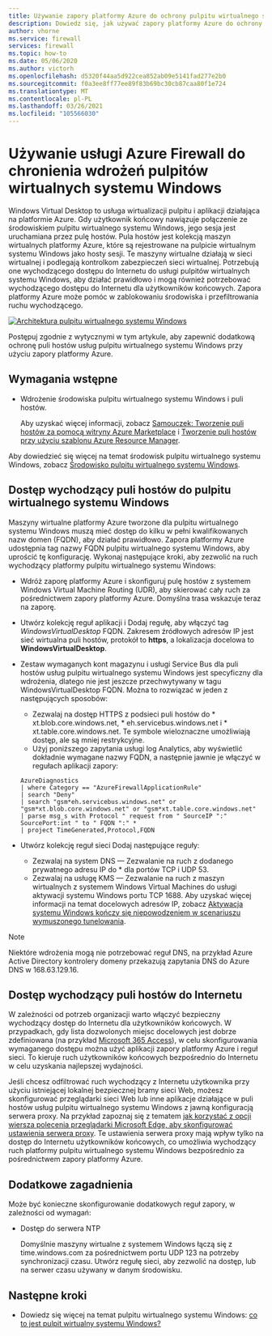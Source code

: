 ```yaml
---
title: Używanie zapory platformy Azure do ochrony pulpitu wirtualnego systemu Windows
description: Dowiedz się, jak używać zapory platformy Azure do ochrony wdrożeń pulpitów wirtualnych systemu Windows
author: vhorne
ms.service: firewall
services: firewall
ms.topic: how-to
ms.date: 05/06/2020
ms.author: victorh
ms.openlocfilehash: d5320f44aa5d922cea852ab09e5141fad277e2b0
ms.sourcegitcommit: f0a3ee8ff77ee89f83b69bc30cb87caa80f1e724
ms.translationtype: MT
ms.contentlocale: pl-PL
ms.lasthandoff: 03/26/2021
ms.locfileid: "105566030"
---
```

# <a name="use-azure-firewall-to-protect-window-virtual-desktop-deployments"></a>Używanie usługi Azure Firewall do chronienia wdrożeń pulpitów wirtualnych systemu Windows

Windows Virtual Desktop to usługa wirtualizacji pulpitu i aplikacji działająca na platformie Azure. Gdy użytkownik końcowy nawiązuje połączenie ze środowiskiem pulpitu wirtualnego systemu Windows, jego sesja jest uruchamiana przez pulę hostów. Pula hostów jest kolekcją maszyn wirtualnych platformy Azure, które są rejestrowane na pulpicie wirtualnym systemu Windows jako hosty sesji. Te maszyny wirtualne działają w sieci wirtualnej i podlegają kontrolkom zabezpieczeń sieci wirtualnej. Potrzebują one wychodzącego dostępu do Internetu do usługi pulpitów wirtualnych systemu Windows, aby działać prawidłowo i mogą również potrzebować wychodzącego dostępu do Internetu dla użytkowników końcowych. Zapora platformy Azure może pomóc w zablokowaniu środowiska i przefiltrowania ruchu wychodzącego.

[![Architektura ](media/protect-windows-virtual-desktop/windows-virtual-desktop-architecture-diagram.png) pulpitu wirtualnego systemu Windows](media/protect-windows-virtual-desktop/windows-virtual-desktop-architecture-diagram.png#lightbox)

Postępuj zgodnie z wytycznymi w tym artykule, aby zapewnić dodatkową ochronę puli hostów usług pulpitu wirtualnego systemu Windows przy użyciu zapory platformy Azure.

## <a name="prerequisites"></a>Wymagania wstępne


 - Wdrożenie środowiska pulpitu wirtualnego systemu Windows i puli hostów.

   Aby uzyskać więcej informacji, zobacz [Samouczek: Tworzenie puli hostów za pomocą witryny Azure Marketplace](../virtual-desktop/create-host-pools-azure-marketplace.md) i [Tworzenie puli hostów przy użyciu szablonu Azure Resource Manager](../virtual-desktop/virtual-desktop-fall-2019/create-host-pools-arm-template.md).

Aby dowiedzieć się więcej na temat środowisk pulpitu wirtualnego systemu Windows, zobacz [Środowisko pulpitu wirtualnego systemu Windows](../virtual-desktop/environment-setup.md).

## <a name="host-pool-outbound-access-to-windows-virtual-desktop"></a>Dostęp wychodzący puli hostów do pulpitu wirtualnego systemu Windows

Maszyny wirtualne platformy Azure tworzone dla pulpitu wirtualnego systemu Windows muszą mieć dostęp do kilku w pełni kwalifikowanych nazw domen (FQDN), aby działać prawidłowo. Zapora platformy Azure udostępnia tag nazwy FQDN pulpitu wirtualnego systemu Windows, aby uprościć tę konfigurację. Wykonaj następujące kroki, aby zezwolić na ruch wychodzący platformy pulpitu wirtualnego systemu Windows:

- Wdróż zaporę platformy Azure i skonfiguruj pulę hostów z systemem Windows Virtual Machine Routing (UDR), aby skierować cały ruch za pośrednictwem zapory platformy Azure. Domyślna trasa wskazuje teraz na zaporę.
- Utwórz kolekcję reguł aplikacji i Dodaj regułę, aby włączyć tag *WindowsVirtualDesktop* FQDN. Zakresem źródłowych adresów IP jest sieć wirtualna puli hostów, protokół to **https**, a lokalizacja docelowa to **WindowsVirtualDesktop**.

- Zestaw wymaganych kont magazynu i usługi Service Bus dla puli hostów usług pulpitu wirtualnego systemu Windows jest specyficzny dla wdrożenia, dlatego nie jest jeszcze przechwytywany w tagu WindowsVirtualDesktop FQDN. Można to rozwiązać w jeden z następujących sposobów:

   - Zezwalaj na dostęp HTTPS z podsieci puli hostów do * xt.blob.core.windows.net, * eh.servicebus.windows.net i * xt.table.core.windows.net. Te symbole wieloznaczne umożliwiają dostęp, ale są mniej restrykcyjne.
   - Użyj poniższego zapytania usługi log Analytics, aby wyświetlić dokładnie wymagane nazwy FQDN, a następnie jawnie je włączyć w regułach aplikacji zapory:
   ```
   AzureDiagnostics
   | where Category == "AzureFirewallApplicationRule"
   | search "Deny"
   | search "gsm*eh.servicebus.windows.net" or "gsm*xt.blob.core.windows.net" or "gsm*xt.table.core.windows.net"
   | parse msg_s with Protocol " request from " SourceIP ":" SourcePort:int " to " FQDN ":" *
   | project TimeGenerated,Protocol,FQDN
   ```

- Utwórz kolekcję reguł sieci Dodaj następujące reguły:

   - Zezwalaj na system DNS — Zezwalanie na ruch z dodanego prywatnego adresu IP do * dla portów TCP i UDP 53.
   - Zezwalaj na usługę KMS — Zezwalanie na ruch z maszyn wirtualnych z systemem Windows Virtual Machines do usługi aktywacji systemu Windows portu TCP 1688. Aby uzyskać więcej informacji na temat docelowych adresów IP, zobacz [Aktywacja systemu Windows kończy się niepowodzeniem w scenariuszu wymuszonego tunelowania](/troubleshoot/azure/virtual-machines/custom-routes-enable-kms-activation#solution).

> [!NOTE]
> Niektóre wdrożenia mogą nie potrzebować reguł DNS, na przykład Azure Active Directory kontrolery domeny przekazują zapytania DNS do Azure DNS w 168.63.129.16.

## <a name="host-pool-outbound-access-to-the-internet"></a>Dostęp wychodzący puli hostów do Internetu

W zależności od potrzeb organizacji warto włączyć bezpieczny wychodzący dostęp do Internetu dla użytkowników końcowych. W przypadkach, gdy lista dozwolonych miejsc docelowych jest dobrze zdefiniowana (na przykład [Microsoft 365 Access](/microsoft-365/enterprise/microsoft-365-ip-web-service)), w celu skonfigurowania wymaganego dostępu można użyć aplikacji zapory platformy Azure i reguł sieci. To kieruje ruch użytkowników końcowych bezpośrednio do Internetu w celu uzyskania najlepszej wydajności.

Jeśli chcesz odfiltrować ruch wychodzący z Internetu użytkownika przy użyciu istniejącej lokalnej bezpiecznej bramy sieci Web, możesz skonfigurować przeglądarki sieci Web lub inne aplikacje działające w puli hostów usług pulpitu wirtualnego systemu Windows z jawną konfiguracją serwera proxy. Na przykład zapoznaj się z tematem [jak korzystać z opcji wiersza polecenia przeglądarki Microsoft Edge, aby skonfigurować ustawienia serwera proxy](/deployedge/edge-learnmore-cmdline-options-proxy-settings). Te ustawienia serwera proxy mają wpływ tylko na dostęp do Internetu użytkowników końcowych, co umożliwia wychodzący ruch platformy pulpitu wirtualnego systemu Windows bezpośrednio za pośrednictwem zapory platformy Azure.

## <a name="additional-considerations"></a>Dodatkowe zagadnienia

Może być konieczne skonfigurowanie dodatkowych reguł zapory, w zależności od wymagań:

- Dostęp do serwera NTP

   Domyślnie maszyny wirtualne z systemem Windows łączą się z time.windows.com za pośrednictwem portu UDP 123 na potrzeby synchronizacji czasu. Utwórz regułę sieci, aby zezwolić na dostęp, lub na serwer czasu używany w danym środowisku.


## <a name="next-steps"></a>Następne kroki

- Dowiedz się więcej na temat pulpitu wirtualnego systemu Windows: [co to jest pulpit wirtualny systemu Windows?](../virtual-desktop/overview.md)